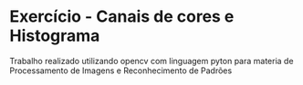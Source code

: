 # Exercício - Canais de cores e Histograma
 Trabalho realizado utilizando opencv com linguagem pyton para materia de Processamento de Imagens e Reconhecimento de Padrões
